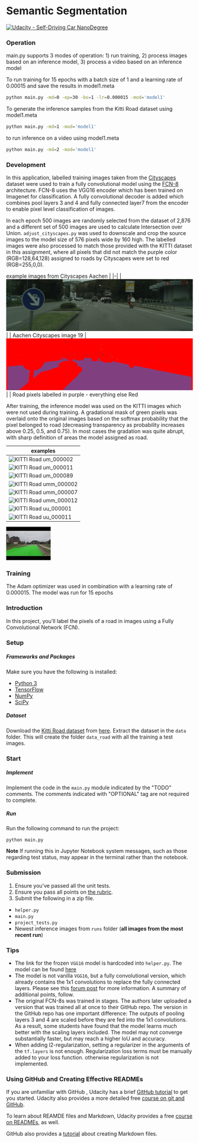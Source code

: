 [aachen street image]:https://github.com/teeekay/CarND-Semantic-Segmentation/blob/master/examples/aachen_000053_000019_leftImg8bit.png?raw=true "Aachen Cityscapes image 53"
[aachen labelled image]:https://github.com/teeekay/CarND-Semantic-Segmentation/blob/master/examples/aachen_000053_000019_gtFine_color.png?raw=True "Aachen Cityscapes labelled image 53"
[um_000002]:https://github.com/teeekay/CarND-Semantic-Segmentation/blob/master/examples/um_000002.png?raw=true "KITTI Road um_000002"
[um_000011]:https://github.com/teeekay/CarND-Semantic-Segmentation/blob/master/examples/um_000011.png?raw=true "KITTI Road um_000011"
[um_000089]:https://github.com/teeekay/CarND-Semantic-Segmentation/blob/master/examples/um_000089.png?raw=true "KITTI Road um_000089"
[umm_000002]:https://github.com/teeekay/CarND-Semantic-Segmentation/blob/master/examples/umm_000002.png?raw=true "KITTI Road umm_000002"
[umm_000007]:https://github.com/teeekay/CarND-Semantic-Segmentation/blob/master/examples/umm_000007.png?raw=true "KITTI Road umm_000007"
[umm_000012]:https://github.com/teeekay/CarND-Semantic-Segmentation/blob/master/examples/umm_000012.png?raw=true "KITTI Road umm_000012"
[uu_000001]:https://github.com/teeekay/CarND-Semantic-Segmentation/blob/master/examples/uu_000001.png?raw=true "KITTI Road uu_000001"
[uu_000011]:https://github.com/teeekay/CarND-Semantic-Segmentation/blob/master/examples/uu_000011.png?raw=true "KITTI Road uu_000011"

# Semantic Segmentation
[![Udacity - Self-Driving Car NanoDegree](https://s3.amazonaws.com/udacity-sdc/github/shield-carnd.svg)](http://www.udacity.com/drive)
### Operation
main.py supports 3 modes of operation: 1) run training, 2) process images based on an inference model, 3) process a video based on an inference model

To run training for 15 epochs with a batch size of 1 and a learning rate of 0.00015 and save the results in model1.meta
 
```sh
python main.py -md=0 -ep=30 -bs=1 -lr=0.000015 -mod='model1'
```
To generate the inference samples from the Kitti Road dataset using model1.meta
```sh
python main.py -md=1 -mod='model1'
```
to run inference on a video using model1.meta
```sh
python main.py -md=2 -mod='model1'
```

### Development

In this application, labelled training images taken from the [Cityscapes](https://www.cityscapes-dataset.com/) dataset were used to train a fully convolutional model using the [FCN-8](https://people.eecs.berkeley.edu/~jonlong/long_shelhamer_fcn.pdf) architecture.  FCN-8 uses the VGG16 encoder which has been trained on Imagenet for classification.  A fully convolutional decoder is added which combines pool layers 3 and 4 and fully connected layer7 from the encoder to enable pixel level classification of images.

In each epoch 500 images are randomly selected from the dataset of 2,876 and a different set of 500 images are used to calculate Intersection over Union.  `adjust_cityscapes.py` was used to downscale and crop the source images to the model size of 576 pixels wide by 160 high.  The labelled images were also processed to match those provided with the KITTI dataset in this assignment, where all pixels that did not match the purple color (RGB=128,64,128) assigned to roads by Cityscapes were set to red (RGB=255,0,0).

example images from Cityscapes Aachen
| 
|-|
| ![alt-text][aachen street image] |
| Aachen Cityscapes image 19
| ![alt-text][aachen labelled image] |
| Road pixels labelled in purple - everything else Red


After training, the inference model was used on the KITTI images which were not used during training.  A gradational mask of green pixels was overlaid onto the original images based on the softmax probability that the pixel belonged to road (decreasing transparency as probability increases above 0.25, 0.5, and 0.75).  In most cases the gradation was quite abrupt, with sharp definition of areas the model assigned as road. 


|examples 
|-|
|![][um_000002]|
|![][um_000011]|
|![][um_000089]|
|![][umm_000002]|
|![][umm_000007]|
|![][umm_000012]|
|![][uu_000001]|
|![][uu_000011]|


[![Processed Video](https://github.com/teeekay/CarND-Semantic-Segmentation/blob/master/examples/movie.jpg?raw=true)](https://youtu.be/NhGzExWjcDM)

### Training

The Adam optimizer was used in combination with a learning rate of 0.000015.  The model was run for 15 epochs 





### Introduction
In this project, you'll label the pixels of a road in images using a Fully Convolutional Network (FCN).

### Setup
##### Frameworks and Packages
Make sure you have the following is installed:
 - [Python 3](https://www.python.org/)
 - [TensorFlow](https://www.tensorflow.org/)
 - [NumPy](http://www.numpy.org/)
 - [SciPy](https://www.scipy.org/)
##### Dataset
Download the [Kitti Road dataset](http://www.cvlibs.net/datasets/kitti/eval_road.php) from [here](http://www.cvlibs.net/download.php?file=data_road.zip).  Extract the dataset in the `data` folder.  This will create the folder `data_road` with all the training a test images.

### Start
##### Implement
Implement the code in the `main.py` module indicated by the "TODO" comments.
The comments indicated with "OPTIONAL" tag are not required to complete.
##### Run
Run the following command to run the project:
```
python main.py
```
**Note** If running this in Jupyter Notebook system messages, such as those regarding test status, may appear in the terminal rather than the notebook.

### Submission
1. Ensure you've passed all the unit tests.
2. Ensure you pass all points on [the rubric](https://review.udacity.com/#!/rubrics/989/view).
3. Submit the following in a zip file.
 - `helper.py`
 - `main.py`
 - `project_tests.py`
 - Newest inference images from `runs` folder  (**all images from the most recent run**)
 
 ### Tips
- The link for the frozen `VGG16` model is hardcoded into `helper.py`.  The model can be found [here](https://s3-us-west-1.amazonaws.com/udacity-selfdrivingcar/vgg.zip)
- The model is not vanilla `VGG16`, but a fully convolutional version, which already contains the 1x1 convolutions to replace the fully connected layers. Please see this [forum post](https://discussions.udacity.com/t/here-is-some-advice-and-clarifications-about-the-semantic-segmentation-project/403100/8?u=subodh.malgonde) for more information.  A summary of additional points, follow. 
- The original FCN-8s was trained in stages. The authors later uploaded a version that was trained all at once to their GitHub repo.  The version in the GitHub repo has one important difference: The outputs of pooling layers 3 and 4 are scaled before they are fed into the 1x1 convolutions.  As a result, some students have found that the model learns much better with the scaling layers included. The model may not converge substantially faster, but may reach a higher IoU and accuracy. 
- When adding l2-regularization, setting a regularizer in the arguments of the `tf.layers` is not enough. Regularization loss terms must be manually added to your loss function. otherwise regularization is not implemented.
 
### Using GitHub and Creating Effective READMEs
If you are unfamiliar with GitHub , Udacity has a brief [GitHub tutorial](http://blog.udacity.com/2015/06/a-beginners-git-github-tutorial.html) to get you started. Udacity also provides a more detailed free [course on git and GitHub](https://www.udacity.com/course/how-to-use-git-and-github--ud775).

To learn about REAMDE files and Markdown, Udacity provides a free [course on READMEs](https://www.udacity.com/courses/ud777), as well. 

GitHub also provides a [tutorial](https://guides.github.com/features/mastering-markdown/) about creating Markdown files.

